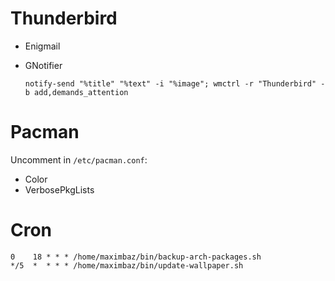 # Thunderbird

- Enigmail
- GNotifier

  ```
  notify-send "%title" "%text" -i "%image"; wmctrl -r "Thunderbird" -b add,demands_attention
  ```

# Pacman

Uncomment in `/etc/pacman.conf`:
- Color
- VerbosePkgLists

# Cron

```
0    18 * * * /home/maximbaz/bin/backup-arch-packages.sh
*/5  *  * * * /home/maximbaz/bin/update-wallpaper.sh
```
